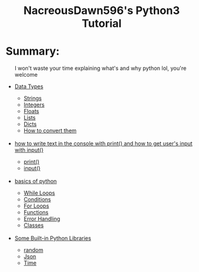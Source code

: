 <center>
  <h1>NacreousDawn596's Python3 Tutorial</h1>
</center>

# Summary:
<ul>
  <p>I won't waste your time explaining what's and why python lol, you're welcome</p>
  <li><a href="https://github.com/NacreousDawn596/Python3-tutorial/blob/main/wiki/data-types.md#welcome-again-to-the-python-tutorial-we-gonna-see-what-are-the-available-types-of-datas-in-python">Data Types</a></li>
  <ul>
    <li><a href="https://github.com/NacreousDawn596/Python3-tutorial/blob/main/wiki/data-types.md#strings">Strings</a></li>
    <li><a href="https://github.com/NacreousDawn596/Python3-tutorial/blob/main/wiki/data-types.md#integers">Integers</a></li>
    <li><a href="https://github.com/NacreousDawn596/Python3-tutorial/blob/main/wiki/data-types.md#floats">Floats</a></li>
    <li><a href="https://github.com/NacreousDawn596/Python3-tutorial/blob/main/wiki/data-types.md#lists">Lists</a></li>
    <li><a href="https://github.com/NacreousDawn596/Python3-tutorial/blob/main/wiki/data-types.md#dicts">Dicts</a></li>
    <li><a href="https://github.com/NacreousDawn596/Python3-tutorial/blob/main/wiki/data-types.md#lets-see-how-to-convert-them">How to convert them</a></li>
  </ul>
  <br/>
  <li><a href="https://github.com/NacreousDawn596/Python3-tutorial/blob/main/wiki/built-in%20python%20functions.md#welcome-again-to-the-python-tutorial-we-gonna-see-what-are-the-available-built-in-functions-in-python">how to write text in the console with print() and how to get user's input with input()</a></li>
  <ul>
    <li><a href="https://github.com/NacreousDawn596/Python3-tutorial/blob/main/wiki/built-in%20python%20functions.md#print">print()</a></li>
    <li><a href="https://github.com/NacreousDawn596/Python3-tutorial/blob/main/wiki/built-in%20python%20functions.md#input">input()</a></li>
  </ul>
  <br/>
  <li><a href="https://github.com/NacreousDawn596/Python3-tutorial/blob/main/wiki/basics.md#welcome-again-to-the-python-tutorial-weve-saw-the-basics-now-in-the-previous-times-now-lets-learn-coding-step-by-step-to-make-our-first-program">basics of python</a></li>
  <ul>
     <li><a href="https://github.com/NacreousDawn596/Python3-tutorial/blob/main/wiki/basics.md#while-loops">While Loops</a></li>
     <li><a href="https://github.com/NacreousDawn596/Python3-tutorial/blob/main/wiki/basics.md#conditions">Conditions</a></li>
     <li><a href="https://github.com/NacreousDawn596/Python3-tutorial/blob/main/wiki/basics.md#for-loops">For Loops</a></li>
     <li><a href="https://github.com/NacreousDawn596/Python3-tutorial/blob/main/wiki/basics.md#functions">Functions</a></li>
     <li><a href="https://github.com/NacreousDawn596/Python3-tutorial/blob/main/wiki/basics.md#errors-handling">Error Handling</a></li>
     <li><a href="https://github.com/NacreousDawn596/Python3-tutorial/blob/main/wiki/basics.md#classes">Classes</a></li>
  </ul>
  <br/>
  <li><a href="https://github.com/NacreousDawn596/Python3-tutorial/blob/main/wiki/built-in%20python%20librairies.md#welcome-again-to-the-python-tutorial-we-gonna-see-what-are-the-available-built-in-librairies-in-python">Some Built-in Python Libraries</a></li>
  <ul> 
    <li><a href="https://github.com/NacreousDawn596/Python3-tutorial/blob/main/wiki/built-in%20python%20librairies.md#random">random</a></li>
    <li><a href="https://github.com/NacreousDawn596/Python3-tutorial/blob/main/wiki/built-in%20python%20librairies.md#json">Json</a></li>
    <li><a href="https://github.com/NacreousDawn596/Python3-tutorial/blob/main/wiki/built-in%20python%20librairies.md#time">Time</a></li>
  </ul>
</ul>

